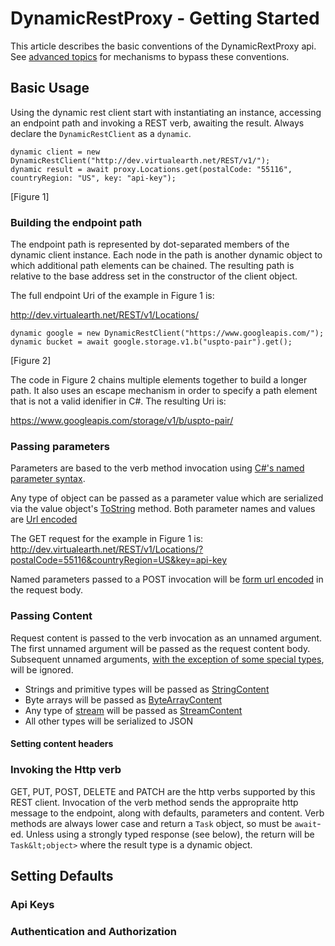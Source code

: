 ﻿# DynamicRestProxy - Getting Started

This article describes the basic conventions of the DynamicRextProxy api.
See [advanced topics](advanced.md) for mechanisms to bypass these conventions.

## Basic Usage

Using the dynamic rest client start with instantiating an instance, accessing an endpoint path and invoking a REST verb, awaiting the result. Always declare the `DynamicRestClient` as
a `dynamic`.

    dynamic client = new DynamicRestClient("http://dev.virtualearth.net/REST/v1/");
    dynamic result = await proxy.Locations.get(postalCode: "55116", countryRegion: "US", key: "api-key");
[Figure 1]

### Building the endpoint path

The endpoint path is represented by dot-separated members of the dynamic client instance. Each node in the path is another dynamic object
to which additional path elements can be chained. The resulting path is relative to the base address set in the constructor of the client object.

The full endpoint Uri of the example in Figure 1 is:

http://dev.virtualearth.net/REST/v1/Locations/

    dynamic google = new DynamicRestClient("https://www.googleapis.com/");
    dynamic bucket = await google.storage.v1.b("uspto-pair").get();
[Figure 2]

The code in Figure 2 chains multiple elements together to build a longer path. It also uses an escape mechanism in order to specify a
path element that is not a valid idenifier in C#. The resulting Uri is:

https://www.googleapis.com/storage/v1/b/uspto-pair/

### Passing parameters

Parameters are based to the verb method invocation using [C#'s named parameter syntax](https://docs.microsoft.com/en-us/dotnet/csharp/programming-guide/classes-and-structs/named-and-optional-arguments#named-arguments).

Any type of object can be passed as a parameter value which are serialized via the value object's
[ToString](https://docs.microsoft.com/en-us/dotnet/api/system.object.tostring?view=netframework-4.7)
method. Both parameter names and values are [Url encoded](https://docs.microsoft.com/en-us/dotnet/api/system.net.webutility.urlencode?view=netframework-4.7)

The GET request for the example in Figure 1 is:
http://dev.virtualearth.net/REST/v1/Locations/?postalCode=55116&countryRegion=US&key=api-key

Named parameters passed to a POST invocation will be [form url encoded](http://www.w3.org/TR/html401/interact/forms.html#h-17.13.4.1) in the request body.

### Passing Content

Request content is passed to the verb invocation as an unnamed argument. The first unnamed argument will be passed as the request
content body. Subsequent unnamed arguments, [with the exception of some special types](advanced.md), will be ignored.

- Strings and primitive types will be passed as [StringContent](https://docs.microsoft.com/en-us/dotnet/api/system.net.http.stringcontent.-ctor?view=netframework-4.7)
- Byte arrays will be passed as [ByteArrayContent](https://docs.microsoft.com/en-us/dotnet/api/system.net.http.bytearraycontent?view=netframework-4.7)
- Any type of [stream](http://msdn.microsoft.com/query/dev15.query?appId=Dev15IDEF1&l=EN-US&k=k(System.IO.Stream);k(DevLang-csharp)&rd=true) will be passed as [StreamContent](https://docs.microsoft.com/en-us/dotnet/api/system.net.http.streamcontent.-ctor?view=netframework-4.7)
- All other types will be serialized to JSON

#### Setting content headers

### Invoking the Http verb

GET, PUT, POST, DELETE and PATCH are the http verbs supported by this REST client. Invocation of the verb method
sends the appropraite http message to the endpoint, along with defaults, parameters and content. Verb methods are always
lower case and return a `Task` object, so must be `await`-ed. Unless using a strongly typed response
(see below), the return will be `Task&lt;object>` where the result type is a dynamic object.

## Setting Defaults

### Api Keys

### Authentication and Authorization
